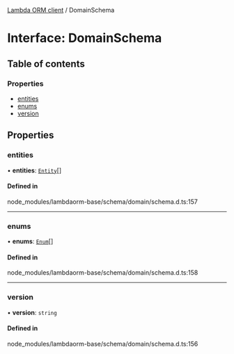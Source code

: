 [Lambda ORM client](../README.md) / DomainSchema

# Interface: DomainSchema

## Table of contents

### Properties

- [entities](DomainSchema.md#entities)
- [enums](DomainSchema.md#enums)
- [version](DomainSchema.md#version)

## Properties

### entities

• **entities**: [`Entity`](Entity.md)[]

#### Defined in

node_modules/lambdaorm-base/schema/domain/schema.d.ts:157

___

### enums

• **enums**: [`Enum`](Enum.md)[]

#### Defined in

node_modules/lambdaorm-base/schema/domain/schema.d.ts:158

___

### version

• **version**: `string`

#### Defined in

node_modules/lambdaorm-base/schema/domain/schema.d.ts:156
